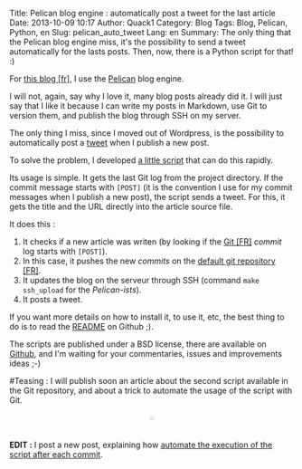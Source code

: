 Title: Pelican blog engine : automatically post a tweet for the last article
Date: 2013-10-09 10:17
Author: Quack1
Category: Blog
Tags: Blog, Pelican, Python, en
Slug: pelican_auto_tweet
Lang: en
Summary: The only thing that the Pelican blog engine miss, it's the possibility to send a tweet automatically for the lasts posts. Then, now, there is a Python script for that! :)

For [this blog [fr]]({filename}/blog_v3.md), I use the [Pelican](http://getpelican.com) blog engine.

I will not, again, say why I love it, many blog posts already did it. I will just say that I like it because I can write my posts in Markdown, use Git to version them, and publish the blog through SSH on my server.

The only thing I miss, since I moved out of Wordpress, is the possibility to automatically post a [tweet](https://twitter.com/_Quack1) when I publish a new post.

To solve the problem, I developed [a little script](https://github.com/quack1/pelican_auto_tweet) that can do this rapidly.

Its usage is simple. It gets the last Git log from the project directory. If the commit message starts with `[POST]` (it is the convention I use for my commit messages when I publish a new post), the script sends a tweet. For this, it gets the title and the URL directly into the article source file. 

It does this : 

1. It checks if a new article was writen (by looking if the [Git [FR]](http://blog.quack1.me/tag/git.html "Blog Quack1 - Tag « Git »") _commit_ log starts with `[POST]`).
2. In this case, it pushes the new _commits_ on the [default git repository [FR]]({filename}/git_push_multiple_remote.md "Git : Pusher ses modifications sur plusieurs dépôts en une seule commande").
3. It updates the blog on the serveur through SSH (command `make ssh_upload` for the _Pelican-ists_).
4. It posts a tweet.

If you want more details on how to install it, to use it, etc, the best thing to do is to read the [README](https://github.com/quack1/pelican_auto_tweet) on Github ;).

The scripts are published under a BSD license, there are available on [Github](https://github.com/quack1/pelican_auto_tweet), and I'm waiting for your commentaries, issues and improvements ideas ;-)

\#Teasing : I will publish soon an article about the second script available in the Git repository, and about a trick to automate the usage of the script with Git.

<div align="center" style="color:#ccc;">☠</div> &nbsp;

**EDIT :** I post a new post, explaining how [automate the execution of the script after each commit]({filename}/git_hooks_pelican-en.md "Automatically publish new Pelican blog post using the power of Git").